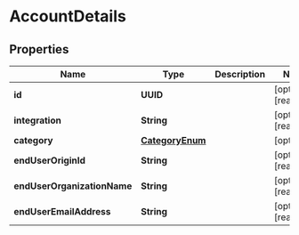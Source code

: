 

# AccountDetails


## Properties

Name | Type | Description | Notes
------------ | ------------- | ------------- | -------------
**id** | **UUID** |  |  [optional] [readonly]
**integration** | **String** |  |  [optional] [readonly]
**category** | [**CategoryEnum**](CategoryEnum.md) |  |  [optional]
**endUserOriginId** | **String** |  |  [optional] [readonly]
**endUserOrganizationName** | **String** |  |  [optional] [readonly]
**endUserEmailAddress** | **String** |  |  [optional] [readonly]



